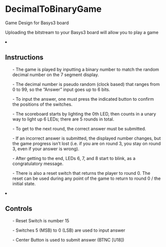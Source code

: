 # DecimalToBinaryGame
Game Design for Basys3 board


Uploading the bitstream to your Basys3 board will allow you to play a game

<li><h2>Instructions</h2>
<ul>- The game is played by inputting a binary number to match the random decimal number on the 7 segment display. </ul>
<ul>- The decimal number is pseudo random (clock based) that ranges from 0 to 99, so the “Answer” input goes up to 6 bits.</ul> 
<ul>- To input the answer, one must press the indicated button to confirm the positions of the switches. </ul> 
<ul>- The scoreboard starts by lighting the 0th LED, then counts in a unary way to light up 6 LEDs; there are 5 rounds in total. </ul> 
<ul>- To get to the next round, the correct answer must be submitted. </ul> 
<ul>- If an incorrect answer is submitted, the displayed number changes, but the game progress isn’t lost (i.e. if you are on round 3, you stay on round 3, even if your answer is wrong). </ul> 
<ul>- After getting to the end, LEDs 6, 7, and 8 start to blink, as a congratulatory message. </ul> 
<ul>- There is also a reset switch that returns the player to round 0. The reset can be used during any point of the game to return to round 0 / the initial state.</ul>  </li>

<li> <h2> Controls </h2>
<ul>- Reset Switch is number 15</ul> 
<ul>- Switches 5 (MSB) to 0 (LSB) are used to input answer</ul> 
<ul>- Center Button is used to submit answer (BTNC [U18]) </ul> </li>
